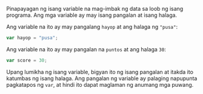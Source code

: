 Pinapayagan ng isang variable na mag-imbak ng data sa loob ng isang programa. Ang mga variable ay may isang pangalan at isang halaga.

Ang variable na ito ay may pangalang `hayop` at ang halaga ng `"pusa"`:

```javascript
var hayop = "pusa";
```

Ang variable na ito ay may pangalan na `puntos` at ang halaga `30`:

```javascript
var score = 30;
```

Upang lumikha ng isang variable, bigyan ito ng isang pangalan at itakda ito katumbas ng isang halaga. Ang pangalan ng variable ay palaging napupunta pagkatapos ng `var`, at hindi ito dapat maglaman ng anumang mga puwang.